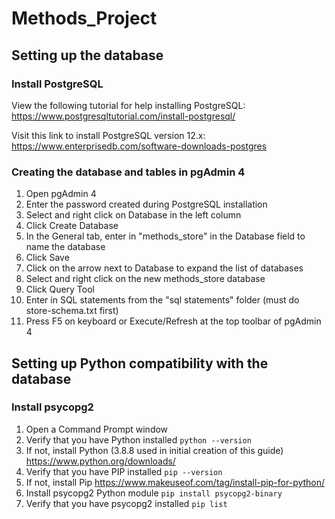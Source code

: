 # Methods_Project

## Setting up the database
### Install PostgreSQL
View the following tutorial for help installing PostgreSQL:  
https://www.postgresqltutorial.com/install-postgresql/  

Visit this link to install PostgreSQL version 12.x:  
https://www.enterprisedb.com/software-downloads-postgres  

### Creating the database and tables in pgAdmin 4
1. Open pgAdmin 4
2. Enter the password created during PostgreSQL installation
3. Select and right click on Database in the left column
4. Click Create Database
5. In the General tab, enter in "methods_store" in the Database field to name the database
6. Click Save
7. Click on the arrow next to Database to expand the list of databases
8. Select and right click on the new methods_store database
9. Click Query Tool
10. Enter in SQL statements from the "sql statements" folder (must do store-schema.txt first)
11. Press F5 on keyboard or Execute/Refresh at the top toolbar of pgAdmin 4

## Setting up Python compatibility with the database
### Install psycopg2
1. Open a Command Prompt window
2. Verify that you have Python installed
`python --version`
3. If not, install Python (3.8.8 used in initial creation of this guide)
https://www.python.org/downloads/
4. Verify that you have PIP installed 
`pip --version`
5. If not, install Pip
https://www.makeuseof.com/tag/install-pip-for-python/
6. Install psycopg2 Python module
`pip install psycopg2-binary`
7. Verify that you have psycopg2 installed
`pip list`
